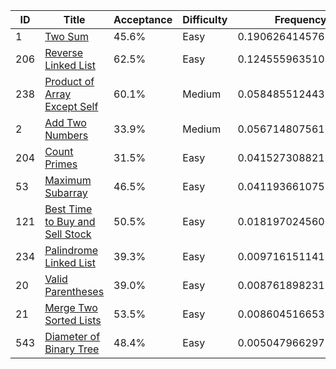 |ID|Title|Acceptance|Difficulty|Frequency|
|----|-----|----|---|---|
|1|[Two Sum]( https://leetcode.com/problems/two-sum)|45.6%|Easy|0.19062641457662657|
|206|[Reverse Linked List]( https://leetcode.com/problems/reverse-linked-list)|62.5%|Easy|0.12455596351019865|
|238|[Product of Array Except Self]( https://leetcode.com/problems/product-of-array-except-self)|60.1%|Medium|0.05848551244377074|
|2|[Add Two Numbers]( https://leetcode.com/problems/add-two-numbers)|33.9%|Medium|0.05671480756138734|
|204|[Count Primes]( https://leetcode.com/problems/count-primes)|31.5%|Easy|0.041527308821257436|
|53|[Maximum Subarray]( https://leetcode.com/problems/maximum-subarray)|46.5%|Easy|0.041193661075270664|
|121|[Best Time to Buy and Sell Stock]( https://leetcode.com/problems/best-time-to-buy-and-sell-stock)|50.5%|Easy|0.018197024560061743|
|234|[Palindrome Linked List]( https://leetcode.com/problems/palindrome-linked-list)|39.3%|Easy|0.009716151141728767|
|20|[Valid Parentheses]( https://leetcode.com/problems/valid-parentheses)|39.0%|Easy|0.008761898231759775|
|21|[Merge Two Sorted Lists]( https://leetcode.com/problems/merge-two-sorted-lists)|53.5%|Easy|0.008604516653304993|
|543|[Diameter of Binary Tree]( https://leetcode.com/problems/diameter-of-binary-tree)|48.4%|Easy|0.005047966297304777|
